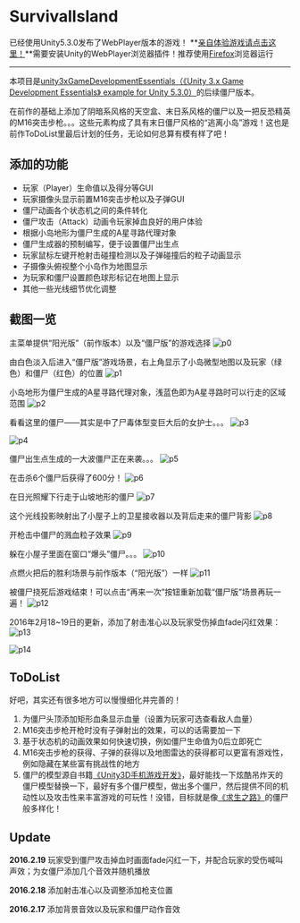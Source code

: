 # SurvivalIsland

已经使用Unity5.3.0发布了WebPlayer版本的游戏！ **[亲自体验游戏请点击这里！](http://www.iclojure.com/unity3d/build.html)**需要安装Unity的WebPlayer浏览器插件！推荐使用[Firefox](https://www.mozilla.org/en-GB/firefox/new/)浏览器运行

****

本项目是[unity3xGameDevelopmentEssentials（《Unity 3.x Game Development Essentials》 example for Unity 5.3.0）](https://github.com/whg333/unity3xGameDevelopmentEssentials)的后续僵尸版本。

在前作的基础上添加了阴暗系风格的天空盒、末日系风格的僵尸以及一把反恐精英的M16突击步枪。。。这些元素构成了具有末日僵尸风格的“逃离小岛”游戏！这也是前作ToDoList里最后计划的任务，无论如何总算有模有样了吧！

## 添加的功能
* 玩家（Player）生命值以及得分等GUI
* 玩家摄像头显示前置M16突击步枪以及子弹GUI
* 僵尸动画各个状态机之间的条件转化
* 僵尸攻击（Attack）动画令玩家掉血良好的用户体验
* 根据小岛地形为僵尸生成的A星寻路代理对象
* 僵尸生成器的预制编写，便于设置僵尸出生点
* 玩家鼠标左键开枪射击碰撞检测以及子弹碰撞后的粒子动画显示
* 子摄像头俯视整个小岛作为地图显示
* 为玩家和僵尸设置颜色球形标记在地图上显示
* 其他一些光线细节优化调整

## 截图一览
主菜单提供“阳光版”（前作版本）以及“僵尸版”的游戏选择
![p0](./images/0.png)

由白色淡入后进入“僵尸版”游戏场景，右上角显示了小岛微型地图以及玩家（绿色）和僵尸（红色）的位置
![p1](./images/1.png)

小岛地形为僵尸生成的A星寻路代理对象，浅蓝色即为A星寻路时可以行走的区域范围
![p2](./images/2.png)

看看这里的僵尸——其实是中了尸毒体型变巨大后的女护士。。。
![p3](./images/3.png)

![p4](./images/4.png)

僵尸出生点生成的一大波僵尸正在来袭。。。
![p5](./images/5.png)

在击杀6个僵尸后获得了600分！
![p6](./images/6.png)

在日光照耀下行走于山坡地形的僵尸
![p7](./images/7.png)

这个光线投影映射出了小屋子上的卫星接收器以及背后走来的僵尸背影
![p8](./images/8.png)

开枪击中僵尸的溅血粒子效果
![p9](./images/9.png)

躲在小屋子里面在窗口“爆头”僵尸。。。
![p10](./images/10.png)

点燃火把后的胜利场景与前作版本（“阳光版”）一样
![p11](./images/11.png)

被僵尸挠死后游戏结束！可以点击“再来一次”按钮重新加载“僵尸版”场景再玩一遍！
![p12](./images/12.png)

2016年2月18~19日的更新，添加了射击准心以及玩家受伤掉血fade闪红效果：
![p13](./images/13.png)

![p14](./images/14.png)


## ToDoList
好吧，其实还有很多地方可以慢慢细化并完善的！

1. 为僵尸头顶添加矩形血条显示血量（设置为玩家可选查看敌人血量）
2. M16突击步枪开枪时没有子弹射出的效果，可以的话需要加一下
3. 基于状态机的动画效果如何快速切换，例如僵尸生命值为0后立即死亡
4. M16突击步枪的获得、子弹的获得以及地图雷达的获得都可以更富有游戏性，例如隐藏在某些富有挑战性的地方
5. 僵尸的模型源自书籍[《Unity3D手机游戏开发》](http://book.douban.com/subject/25704613/)，最好能找一下炫酷吊炸天的僵尸模型替换一下，最好有多个僵尸模型，做出多个僵尸，然后提供不同的机动性以及攻击性来丰富游戏的可玩性！没错，目标就是像[《求生之路》](http://baike.baidu.com/link?url=qY-K1ei8rc_I1DjIueba2E3UNVPcBotiQlAyytyMYTcQ80Ew_t4B9WiM_yJazswhub_L_R6yZNe7IG_b56yChPDSd3WEeoldaQuNBWCGQZC)的僵尸般多样化！

## Update
**2016.2.19** 玩家受到僵尸攻击掉血时画面fade闪红一下，并配合玩家的受伤喊叫声效；为女僵尸添加几个音效并随机播放

**2016.2.18** 添加射击准心以及调整添加枪支位置

**2016.2.17** 添加背景音效以及玩家和僵尸动作音效